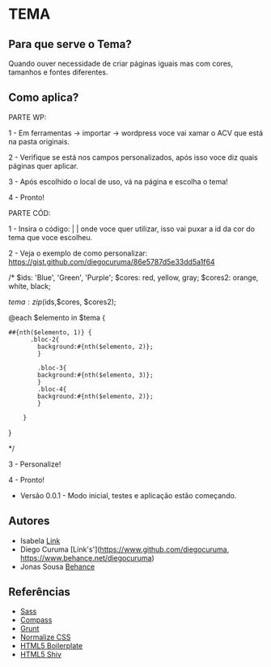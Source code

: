 # TEMA

## Para que serve o Tema?

Quando ouver necessidade de criar páginas iguais mas com cores, tamanhos e fontes diferentes.

## Como aplica?

PARTE WP:

1 - Em ferramentas -> importar -> wordpress voce vai xamar o ACV que está na pasta originais.

2 - Verifique se está nos campos personalizados, após isso voce diz quais páginas quer aplicar.

3 - Após escolhido o local de uso, vá na página e escolha o tema!

4 - Pronto!

PARTE CÓD:

1 - Insira o código: | <?php the_field('cor_do_tema'); ?> | onde voce quer utilizar, isso vai puxar a id da cor do tema que voce escolheu.

2 - Veja o exemplo de como personalizar: https://gist.github.com/diegocuruma/86e5787d5e33dd5a1f64

/*
$ids: 'Blue', 'Green', 'Purple';
$cores: red, yellow, gray;
$cores2: orange, white, black;
 
$tema: zip($ids,$cores, $cores2);
 
@each $elemento in $tema {
  
    ##{nth($elemento, 1)} {
          .bloc-2{
            background:#{nth($elemento, 2)};
            }

            .bloc-3{
            background:#{nth($elemento, 3)};  
            }
            .bloc-4{
            background:#{nth($elemento, 2)};
            }

        }
}


*/


3 - Personalize!

4 - Pronto!


* Versão 0.0.1 - Modo inicial, testes e aplicação estão começando.


## Autores

* Isabela [Link](https://www.link)
* Diego Curuma [Link's'](https://www.github.com/diegocuruma, https://www.behance.net/diegocuruma)
* Jonas Sousa [Behance](https://www.behance.net/onasousa)

## Referências 

* [Sass](http://sass-lang.com/)
* [Compass](http://compass-style.org/)
* [Grunt](http://gruntjs.com/)
* [Normalize CSS](http://necolas.github.io/normalize.css/)
* [HTML5 Boilerplate](http://html5boilerplate.com/)
* [HTML5 Shiv](https://github.com/aFarkas/html5shiv)
